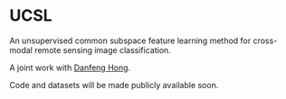 # UCSL

An unsupervised common subspace feature learning method for cross-modal remote sensing image classification.

A joint work with [Danfeng Hong](https://github.com/danfenghong).

Code and datasets will be made publicly available soon.
